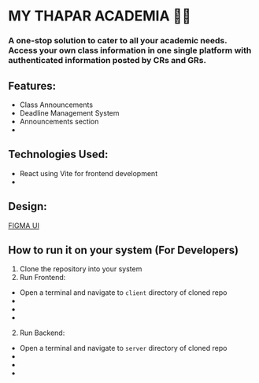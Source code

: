 # MY THAPAR ACADEMIA 🏫✨
### A one-stop solution to cater to all your academic needs.  Access your own class information in one single platform with authenticated information posted by CRs and GRs.
## Features:
* Class Announcements
* Deadline Management System 
* Announcements section
* 
## Technologies Used:
* React using Vite for frontend development
* 
## Design:
[FIGMA UI](https://www.figma.com/file/wRDu85tIyXSZccvfWyYnSe/Untitled?type=design&node-id=0%3A1&mode=design&t=VP7YXsLeGzNwTpqn-1 )

## How to run it on your system (For Developers)
1. Clone the repository into your system
2. Run Frontend:
* Open a terminal and navigate to `client` directory of cloned repo
* 
* 
* 
2. Run Backend:
* Open a terminal and navigate to `server` directory of cloned repo
* 
* 
* 